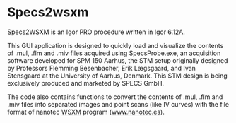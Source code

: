 Specs2wsxm
==========

Specs2WSXM is an Igor PRO procedure written in Igor 6.12A. 

This GUI application is designed to quickly load and visualize the contents of 
.mul, .flm and .miv files acquired using SpecsProbe.exe, 
an acquisition software developed for SPM 150 Aarhus, the STM setup originally 
designed by Professors Flemming Besenbacher, Erik Lægsgaard, and Ivan Stensgaard 
at the University of Aarhus, Denmark. This STM design is being exclusively produced 
and marketed by SPECS GmbH.

The code also contains functions to convert the contents of .mul, .flm and .miv files
into separated images and point scans (like IV curves) with the file format of 
nanotec [WSXM](http://www.wsxmsolutions.com/) program (www.nanotec.es).
